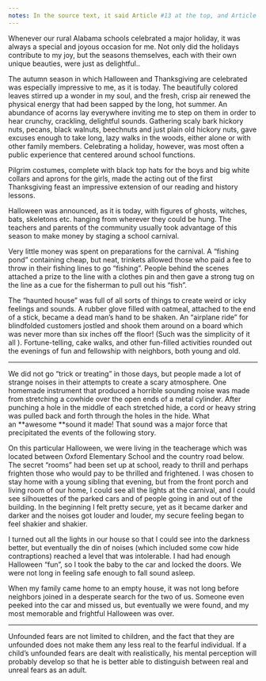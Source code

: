 ```yaml
---
notes: In the source text, it said Article #13 at the top, and Article #14 at the bottom. 
---
```

Whenever our rural Alabama schools celebrated a major holiday, it was always a special and joyous occasion for me. Not only did the holidays contribute to my joy, but the seasons themselves, each with their own unique beauties, were just as delightful..

The autumn season in which Halloween and Thanksgiving are celebrated was especially impressive to me, as it is today. The beautifully colored leaves stirred up a wonder in my soul, and the fresh, crisp air renewed the physical energy that had been sapped by the long, hot summer. An abundance of acorns lay everywhere inviting me to step on them in order to hear crunchy, crackling, delightful sounds. Gathering scaly bark hickory nuts, pecans, black walnuts, beechnuts and just plain old hickory nuts, gave excuses enough to take long, lazy walks in the woods, either alone or with other family members. Celebrating a holiday, however, was most often a public experience that centered around school functions.

Pilgrim costumes, complete with black top hats for the boys and big white collars and aprons for the girls, made the acting out of the first Thanksgiving feast an impressive extension of our reading and history lessons.

Halloween was announced, as it is today, with figures of ghosts, witches, bats, skeletons etc. hanging from wherever they could be hung. The teachers and parents of the community usually took advantage of this season to make money by staging a school carnival.

Very little money was spent on preparations for the carnival. A “fishing pond” containing cheap, but neat, trinkets allowed those who paid a fee to throw in their fishing lines to go “fishing”. People behind the scenes attached a prize to the line with a clothes pin and then gave a strong tug on the line as a cue for the fisherman to pull out his “fish”.

The “haunted house” was full of all sorts of things to create weird or icky feelings and sounds. A rubber glove filled with oatmeal, attached to the end of a stick, became a dead man’s hand to be shaken. An “airplane ride” for blindfolded customers jostled and shook them around on a board which was never more than six inches off the floor! (Such was the simplicity of it all ).
Fortune-telling, cake walks, and other fun-filled activities rounded out the evenings of fun and fellowship with neighbors, both young and old.

---- 

We did not go “trick or treating” in those days, but people made a lot of strange noises in their attempts to create a scary atmosphere. One homemade instrument that produced a horrible sounding noise was made from stretching a cowhide over the open ends of a metal cylinder. After punching a hole in the middle of each stretched hide, a cord or heavy string was pulled back and forth through the holes in the hide. What an **awesome **sound it made! That sound was a major force that precipitated the events of the following story.

On this particular Halloween, we were living in the teacherage which was located between Oxford Elementary School and the country road below. The secret “rooms” had been set up at school, ready to thrill and perhaps frighten those who would pay to be thrilled and frightened. I was chosen to stay home with a young sibling that evening, but from the front porch and living room of our home, I could see all the lights at the carnival, and I could see silhouettes of the parked cars and of people going in and out of the building. In the beginning I felt pretty secure, yet as it became darker and darker and the noises got louder and louder, my secure feeling began to feel shakier and shakier.

I turned out all the lights in our house so that I could see into the darkness better, but eventually the din of noises (which included some cow hide contraptions) reached a level that was intolerable. I had had enough Halloween “fun”, so I took the baby to the car and locked the doors. We were not long in feeling safe enough to fall sound asleep.

When my family came home to an empty house, it was not long before neighbors joined in a desperate search for the two of us. Someone even peeked into the car and missed us, but eventually we were found, and my most memorable and frightful Halloween was over.


---- 
Unfounded fears are not limited to children, and the fact that they are unfounded does not make them any less real to the fearful individual.  If  a child’s unfounded fears are dealt with realistically, his mental perception will probably develop so that he is better able to distinguish between real and unreal fears as an adult.